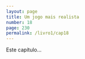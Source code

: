 ```yaml
---
layout: page
title: Um jogo mais realista
number: 18
page: 230
permalink: /livro1/cap18
---
```

Este capítulo…
